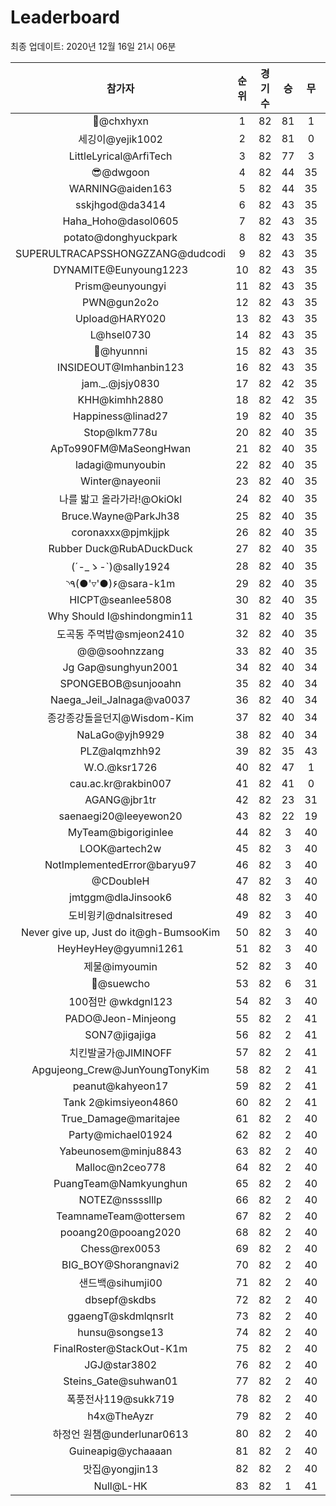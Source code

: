 # Leaderboard
최종 업데이트: 2020년 12월 16일 21시 06분




| 참가자 | 순위 | 경기수 | 승 | 무 | 패 | 승점 |
|:---:|:---:|:---:|:---:|:---:|:---:|:---:|
| 👑@chxhyxn | 1 | 82 | 81 | 1 | 0 | 244 |
| 세깅이@yejik1002 | 2 | 82 | 81 | 0 | 1 | 243 |
| LittleLyrical@ArfiTech | 3 | 82 | 77 | 3 | 2 | 234 |
| 😎@dwgoon | 4 | 82 | 44 | 35 | 3 | 167 |
| WARNING@aiden163 | 5 | 82 | 44 | 35 | 3 | 167 |
| sskjhgod@da3414 | 6 | 82 | 43 | 35 | 4 | 164 |
| Haha_Hoho@dasol0605 | 7 | 82 | 43 | 35 | 4 | 164 |
| potato@donghyuckpark | 8 | 82 | 43 | 35 | 4 | 164 |
| SUPERULTRACAPSSHONGZZANG@dudcodi | 9 | 82 | 43 | 35 | 4 | 164 |
| DYNAMITE@Eunyoung1223 | 10 | 82 | 43 | 35 | 4 | 164 |
| Prism@eunyoungyi | 11 | 82 | 43 | 35 | 4 | 164 |
| PWN@gun2o2o | 12 | 82 | 43 | 35 | 4 | 164 |
| Upload@HARY020 | 13 | 82 | 43 | 35 | 4 | 164 |
| L@hsel0730 | 14 | 82 | 43 | 35 | 4 | 164 |
| 🐻@hyunnni | 15 | 82 | 43 | 35 | 4 | 164 |
| INSIDEOUT@Imhanbin123 | 16 | 82 | 43 | 35 | 4 | 164 |
| jam._.@jsjy0830 | 17 | 82 | 42 | 35 | 5 | 161 |
| KHH@kimhh2880 | 18 | 82 | 42 | 35 | 5 | 161 |
| Happiness@linad27 | 19 | 82 | 40 | 35 | 7 | 155 |
| Stop@lkm778u | 20 | 82 | 40 | 35 | 7 | 155 |
| ApTo990FM@MaSeongHwan | 21 | 82 | 40 | 35 | 7 | 155 |
| ladagi@munyoubin | 22 | 82 | 40 | 35 | 7 | 155 |
| Winter@nayeonii | 23 | 82 | 40 | 35 | 7 | 155 |
| 나를 밟고 올라가라!@OkiOkl | 24 | 82 | 40 | 35 | 7 | 155 |
| Bruce.Wayne@ParkJh38 | 25 | 82 | 40 | 35 | 7 | 155 |
| coronaxxx@pjmkjjpk | 26 | 82 | 40 | 35 | 7 | 155 |
| Rubber Duck@RubADuckDuck | 27 | 82 | 40 | 35 | 7 | 155 |
| (´-_ゝ-`)@sally1924 | 28 | 82 | 40 | 35 | 7 | 155 |
| ◝٩(●'▿'●)۶@sara-k1m | 29 | 82 | 40 | 35 | 7 | 155 |
| HICPT@seanlee5808 | 30 | 82 | 40 | 35 | 7 | 155 |
| Why Should I@shindongmin11 | 31 | 82 | 40 | 35 | 7 | 155 |
| 도곡동 주먹밥@smjeon2410 | 32 | 82 | 40 | 35 | 7 | 155 |
| @@@soohnzzang | 33 | 82 | 40 | 35 | 7 | 155 |
| Jg Gap@sunghyun2001 | 34 | 82 | 40 | 34 | 8 | 154 |
| SPONGEBOB@sunjooahn | 35 | 82 | 40 | 34 | 8 | 154 |
| Naega_Jeil_Jalnaga@va0037 | 36 | 82 | 40 | 34 | 8 | 154 |
| 종강종강돌을던지@Wisdom-Kim | 37 | 82 | 40 | 34 | 8 | 154 |
| NaLaGo@yjh9929 | 38 | 82 | 40 | 34 | 8 | 154 |
| PLZ@alqmzhh92 | 39 | 82 | 35 | 43 | 4 | 148 |
| W.O.@ksr1726 | 40 | 82 | 47 | 1 | 34 | 142 |
| cau.ac.kr@rakbin007 | 41 | 82 | 41 | 0 | 41 | 123 |
| AGANG@jbr1tr | 42 | 82 | 23 | 31 | 28 | 100 |
| saenaegi20@leeyewon20 | 43 | 82 | 22 | 19 | 41 | 85 |
| MyTeam@bigoriginlee | 44 | 82 | 3 | 40 | 39 | 49 |
| LOOK@artech2w | 45 | 82 | 3 | 40 | 39 | 49 |
| NotImplementedError@baryu97 | 46 | 82 | 3 | 40 | 39 | 49 |
| @CDoubleH | 47 | 82 | 3 | 40 | 39 | 49 |
| jmtggm@dlaJinsook6 | 48 | 82 | 3 | 40 | 39 | 49 |
| 도비윙키@dnalsitresed | 49 | 82 | 3 | 40 | 39 | 49 |
| Never give up, Just do it@gh-BumsooKim | 50 | 82 | 3 | 40 | 39 | 49 |
| HeyHeyHey@gyumni1261 | 51 | 82 | 3 | 40 | 39 | 49 |
| 제물@imyoumin | 52 | 82 | 3 | 40 | 39 | 49 |
| 👏@suewcho | 53 | 82 | 6 | 31 | 45 | 49 |
| 100점만 @wkdgnl123 | 54 | 82 | 3 | 40 | 39 | 49 |
| PADO@Jeon-Minjeong | 55 | 82 | 2 | 41 | 39 | 47 |
| SON7@jigajiga | 56 | 82 | 2 | 41 | 39 | 47 |
| 치킨발굴가@JIMINOFF | 57 | 82 | 2 | 41 | 39 | 47 |
| Apgujeong_Crew@JunYoungTonyKim | 58 | 82 | 2 | 41 | 39 | 47 |
| peanut@kahyeon17 | 59 | 82 | 2 | 41 | 39 | 47 |
| Tank 2@kimsiyeon4860 | 60 | 82 | 2 | 41 | 39 | 47 |
| True_Damage@maritajee | 61 | 82 | 2 | 40 | 40 | 46 |
| Party@michael01924 | 62 | 82 | 2 | 40 | 40 | 46 |
| Yabeunosem@minju8843 | 63 | 82 | 2 | 40 | 40 | 46 |
| Malloc@n2ceo778 | 64 | 82 | 2 | 40 | 40 | 46 |
| PuangTeam@Namkyunghun | 65 | 82 | 2 | 40 | 40 | 46 |
| NOTEZ@nsssslllp | 66 | 82 | 2 | 40 | 40 | 46 |
| TeamnameTeam@ottersem | 67 | 82 | 2 | 40 | 40 | 46 |
| pooang20@pooang2020 | 68 | 82 | 2 | 40 | 40 | 46 |
| Chess@rex0053 | 69 | 82 | 2 | 40 | 40 | 46 |
| BIG_BOY@Shorangnavi2 | 70 | 82 | 2 | 40 | 40 | 46 |
| 샌드백@sihumji00 | 71 | 82 | 2 | 40 | 40 | 46 |
| dbsepf@skdbs | 72 | 82 | 2 | 40 | 40 | 46 |
| ggaengT@skdmlqnsrlt | 73 | 82 | 2 | 40 | 40 | 46 |
| hunsu@songse13 | 74 | 82 | 2 | 40 | 40 | 46 |
| FinalRoster@StackOut-K1m | 75 | 82 | 2 | 40 | 40 | 46 |
| JGJ@star3802 | 76 | 82 | 2 | 40 | 40 | 46 |
| Steins_Gate@suhwan01 | 77 | 82 | 2 | 40 | 40 | 46 |
| 폭풍전사119@sukk719 | 78 | 82 | 2 | 40 | 40 | 46 |
| h4x@TheAyzr | 79 | 82 | 2 | 40 | 40 | 46 |
| 하정언 원챔@underlunar0613 | 80 | 82 | 2 | 40 | 40 | 46 |
| Guineapig@ychaaaan | 81 | 82 | 2 | 40 | 40 | 46 |
| 맛집@yongjin13 | 82 | 82 | 2 | 40 | 40 | 46 |
| Null@L-HK | 83 | 82 | 1 | 41 | 40 | 44 |